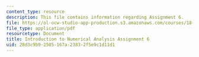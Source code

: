 ```yaml
---
content_type: resource
description: This file contains information regarding Assignment 6.
file: https://ol-ocw-studio-app-production.s3.amazonaws.com/courses/18-330-introduction-to-numerical-analysis-spring-2012/28d3c9b92505167a23832f5e9c1d11d1_MIT18_330S12_hw6.pdf
file_type: application/pdf
resourcetype: Document
title: Introduction to Numerical Analysis Assignment 6
uid: 28d3c9b9-2505-167a-2383-2f5e9c1d11d1
---
```

